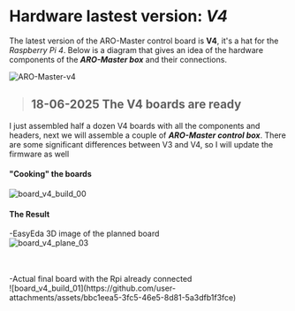 # Hardware lastest version: _V4_

The latest version of the ARO-Master control board is **V4**, it's a hat for the _Raspberry Pi 4_.
Below is a diagram that gives an idea of ​​the hardware components of the ***ARO-Master box*** and their connections.

![ARO-Master-v4](https://github.com/user-attachments/assets/10174e22-d282-4e95-83ba-8857fb7c7c3b)

> ## 18-06-2025 The V4 boards are ready
I just assembled half a dozen V4 boards with all the components and headers, next we will assemble a couple of ***ARO-Master control box***.
There are some significant differences between V3 and V4, so I will update the firmware as well


#### "Cooking" the boards

![board_v4_build_00](https://github.com/user-attachments/assets/1d86b99c-9535-464c-82b4-c06e3ce142dd)



#### The Result

-EasyEda 3D image of the planned board<br/>
![board_v4_plane_03](https://github.com/user-attachments/assets/97296555-8539-44fb-86bc-b53dd461ccf7)

<br/>
<br/>
-Actual final board with the Rpi already connected<br/>
![board_v4_build_01](https://github.com/user-attachments/assets/bbc1eea5-3fc5-46e5-8d81-5a3dfb1f3fce)

